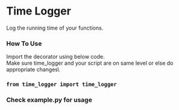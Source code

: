 # Time Logger
Log the running time of your functions.

### How To Use
Import the decorator using below code.\
Make sure time_logger and your script are on same level or else do appropriate changes\

### `from time_logger import time_logger`

### Check example.py for usage
